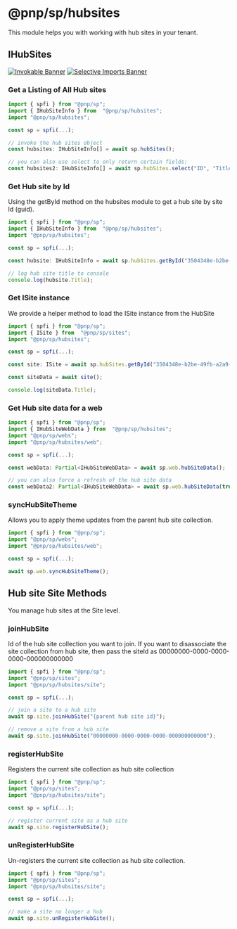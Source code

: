 # @pnp/sp/hubsites

This module helps you with working with hub sites in your tenant.

## IHubSites

[![Invokable Banner](https://img.shields.io/badge/Invokable-informational.svg)](../concepts/invokable.md) [![Selective Imports Banner](https://img.shields.io/badge/Selective%20Imports-informational.svg)](../concepts/selective-imports.md)  

### Get a Listing of All Hub sites

```TypeScript
import { spfi } from "@pnp/sp";
import { IHubSiteInfo } from  "@pnp/sp/hubsites";
import "@pnp/sp/hubsites";

const sp = spfi(...);

// invoke the hub sites object
const hubsites: IHubSiteInfo[] = await sp.hubSites();

// you can also use select to only return certain fields:
const hubsites2: IHubSiteInfo[] = await sp.hubSites.select("ID", "Title", "RelatedHubSiteIds")();
```

### Get Hub site by Id

Using the getById method on the hubsites module to get a hub site by site Id (guid).

```TypeScript
import { spfi } from "@pnp/sp";
import { IHubSiteInfo } from  "@pnp/sp/hubsites";
import "@pnp/sp/hubsites";

const sp = spfi(...);

const hubsite: IHubSiteInfo = await sp.hubSites.getById("3504348e-b2be-49fb-a2a9-2d748db64beb")();

// log hub site title to console
console.log(hubsite.Title);
```

### Get ISite instance

We provide a helper method to load the ISite instance from the HubSite

```TypeScript
import { spfi } from "@pnp/sp";
import { ISite } from  "@pnp/sp/sites";
import "@pnp/sp/hubsites";

const sp = spfi(...);

const site: ISite = await sp.hubSites.getById("3504348e-b2be-49fb-a2a9-2d748db64beb").getSite();

const siteData = await site();

console.log(siteData.Title);
```

### Get Hub site data for a web

```TypeScript
import { spfi } from "@pnp/sp";
import { IHubSiteWebData } from  "@pnp/sp/hubsites";
import "@pnp/sp/webs";
import "@pnp/sp/hubsites/web";

const sp = spfi(...);

const webData: Partial<IHubSiteWebData> = await sp.web.hubSiteData();

// you can also force a refresh of the hub site data
const webData2: Partial<IHubSiteWebData> = await sp.web.hubSiteData(true);
```

### syncHubSiteTheme

Allows you to apply theme updates from the parent hub site collection.

```TypeScript
import { spfi } from "@pnp/sp";
import "@pnp/sp/webs";
import "@pnp/sp/hubsites/web";

const sp = spfi(...);

await sp.web.syncHubSiteTheme();
```

## Hub site Site Methods

You manage hub sites at the Site level.

### joinHubSite

Id of the hub site collection you want to join. If you want to disassociate the site collection from hub site, then pass the siteId as 00000000-0000-0000-0000-000000000000

```TypeScript
import { spfi } from "@pnp/sp";
import "@pnp/sp/sites";
import "@pnp/sp/hubsites/site";

const sp = spfi(...);

// join a site to a hub site
await sp.site.joinHubSite("{parent hub site id}");

// remove a site from a hub site
await sp.site.joinHubSite("00000000-0000-0000-0000-000000000000");
```

### registerHubSite

Registers the current site collection as hub site collection

```TypeScript
import { spfi } from "@pnp/sp";
import "@pnp/sp/sites";
import "@pnp/sp/hubsites/site";

const sp = spfi(...);

// register current site as a hub site
await sp.site.registerHubSite();
```

### unRegisterHubSite

Un-registers the current site collection as hub site collection.

```TypeScript
import { spfi } from "@pnp/sp";
import "@pnp/sp/sites";
import "@pnp/sp/hubsites/site";

const sp = spfi(...);

// make a site no longer a hub
await sp.site.unRegisterHubSite();
```
